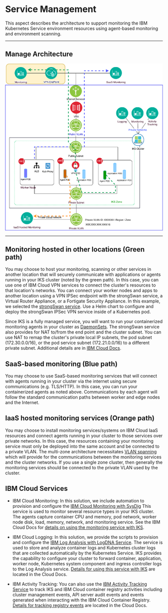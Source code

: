 # Service Management

This aspect describes the architecture to support monitoring the IBM Kubernetes Service environment resources using agent-based monitoring and environment scanning.

---

## Manage Architecture

![Manage](../imgs/Monitor.png)


---

## Monitoring hosted in other locations (Green path)

You may choose to host your monitoring, scanning or other services in another location that will securely communicate with  applications or agents running in your IKS cluster (noted by the green path). In this case, you can use one of IBM Cloud VPN services to connect the cluster's resources to that location's networks. You can connect your worker nodes and apps to another location using a VPN IPSec endpoint with the strongSwan service, a Virtual Router Appliance, or a Fortigate Security Appliance. In this example, we selected the [strongSwan  service](https://cloud.ibm.com/docs/containers/cs_vpn.html#vpn_upgrade). Use a Helm chart to configure and deploy the strongSwan IPSec VPN service inside of a Kubernetes pod.

Since IKS is a fully managed service, you will want to run your containerized monitoring agents in your cluster as [DaemonSets](https://kubernetes.io/docs/concepts/workloads/controllers/daemonset/). The strongSwan service also provides for NAT to/from the end point and the cluster subnet. You can use NAT to remap the cluster's private local IP subnets, the pod subnet (172.30.0.0/16), or the pod service subnet (172.21.0.0/16) to a different private subnet. Additional details are in [IBM Cloud Docs](https://cloud.ibm.com/docs/containers/cs_vpn.html#vpn).

## SaaS-based monitoring (Blue path)

You may choose to use SaaS-based monitoring services that will connect with agents running in your cluster via the internet using secure communications (e.g. TLS/HTTP). In this case, you can run your containerized agents as noted above. Communications by each agent will follow the standard communication paths between worker and edge nodes and the Internet.

## IaaS hosted monitoring services (Orange path)

You may choose to install monitoring services/systems on IBM Cloud IaaS resources and connect agents running in your cluster to those services over private networks. In this case, the resources containing your monitoring service must only be deployed into the same account and be connected to a private VLAN. The multi-zone architecture necessitates [VLAN spanning](https://cloud.ibm.com/docs/infrastructure/vlans/vlan-spanning.html#vlan-spanning) which will provide for the communications between the monitoring services and the cluster networks. If you use a single zone cluster, then generally the monitoring services should be connected to the private VLAN used by the cluster.

## IBM Cloud Services

- IBM Cloud Monitoring: In this solution, we include automation to provision and configure the [IBM Cloud Monitoring with SysDig](https://cloud.ibm.com/docs/services/Monitoring-with-Sysdig/index.html#getting-started) This service is used to monitor several resource types in your IKS cluster. The agents capture container CPU and memory, pod network, worker node disk, load, memory, network, and monitoring service. See the IBM Cloud Docs for [details on using the monitoring service with IKS](https://cloud.ibm.com/docs/services/Monitoring-with-Sysdig/tutorials/kubernetes_cluster.html#kubernetes_cluster).

- IBM Cloud Logging: In this solution, we provide the scripts to provision and configure the [IBM Log Analysis with LogDNA Service](https://cloud.ibm.com/docs/services/Log-Analysis-with-LogDNA/index.html#getting-started). The service is used to store and analyze container logs and Kubernetes cluster logs that are collected automatically by the Kubernetes Service. IKS provides the capability to configure your cluster to forward container, application, worker node, Kubernetes system component and ingress controller logs to the Log Analysis service. [Details for using this service with IKS](https://cloud.ibm.com/docs/services/Log-Analysis-with-LogDNA/tutorials/kube.html#kube) are located in the Cloud Docs.

- IBM Activity Tracking: You can also use the [IBM Activity Tracking Service](https://cloud.ibm.com/docs/containers/cs_at_events.html#at_events) to track IKS and IBM Cloud container registry activities including cluster management events, API server audit events and events generated when interacting with the IBM Cloud Container Registry.	[Details for tracking registry events](https://cloud.ibm.com/docs/services/Registry/registry_at_events.html#at_events) are located in the Cloud Docs.
